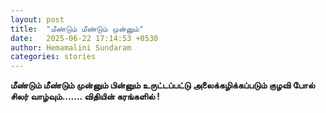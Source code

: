 ```yaml
---
layout: post
title:  "மீண்டும் மீண்டும் முன்னும்"
date:   2025-06-22 17:14:53 +0530
author: Hemamalini Sundaram
categories: stories
---
```


**மீண்டும் மீண்டும் முன்னும் பின்னும் உருட்டப்பட்டு அலைக்கழிக்கப்படும் குழவி போல் சிலர்
வாழ்வும்\...\.... விதியின் கரங்களில் !**
